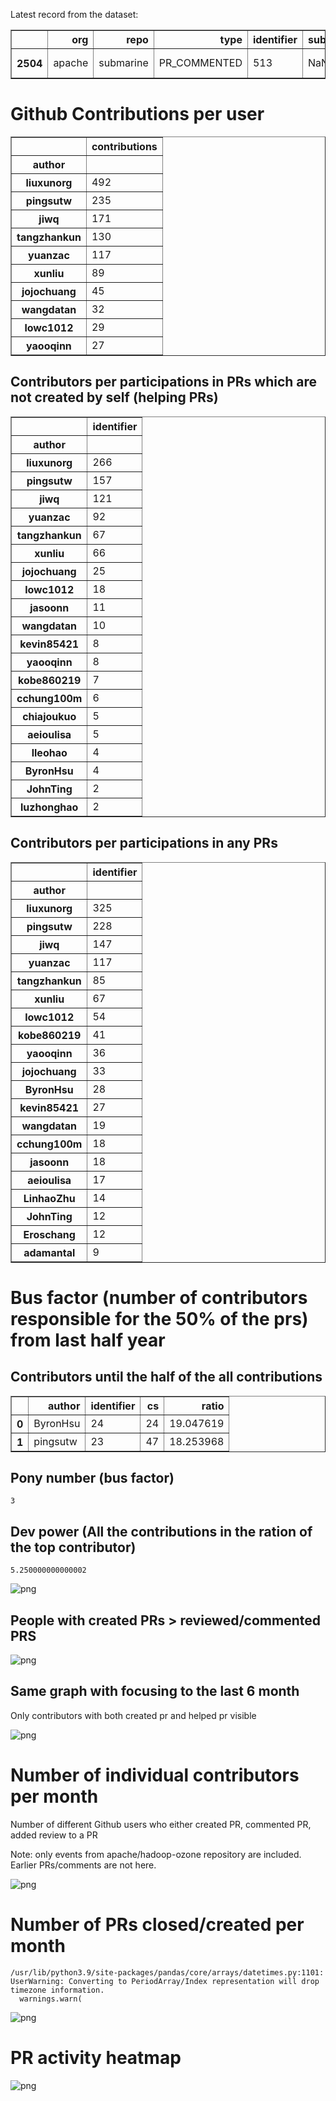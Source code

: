 Latest record from the dataset:




<div>
<table border="1" class="dataframe">
  <thead>
    <tr style="text-align: right;">
      <th></th>
      <th>org</th>
      <th>repo</th>
      <th>type</th>
      <th>identifier</th>
      <th>subidentifier</th>
      <th>date</th>
      <th>author</th>
      <th>owner</th>
      <th>project</th>
    </tr>
  </thead>
  <tbody>
    <tr>
      <th>2504</th>
      <td>apache</td>
      <td>submarine</td>
      <td>PR_COMMENTED</td>
      <td>513</td>
      <td>NaN</td>
      <td>2021-02-14 07:07:59+00:00</td>
      <td>kobe860219</td>
      <td>kobe860219</td>
      <td>submarine</td>
    </tr>
  </tbody>
</table>
</div>



# Github Contributions per user





<div>
<table border="1" class="dataframe">
  <thead>
    <tr style="text-align: right;">
      <th></th>
      <th>contributions</th>
    </tr>
    <tr>
      <th>author</th>
      <th></th>
    </tr>
  </thead>
  <tbody>
    <tr>
      <th>liuxunorg</th>
      <td>492</td>
    </tr>
    <tr>
      <th>pingsutw</th>
      <td>235</td>
    </tr>
    <tr>
      <th>jiwq</th>
      <td>171</td>
    </tr>
    <tr>
      <th>tangzhankun</th>
      <td>130</td>
    </tr>
    <tr>
      <th>yuanzac</th>
      <td>117</td>
    </tr>
    <tr>
      <th>xunliu</th>
      <td>89</td>
    </tr>
    <tr>
      <th>jojochuang</th>
      <td>45</td>
    </tr>
    <tr>
      <th>wangdatan</th>
      <td>32</td>
    </tr>
    <tr>
      <th>lowc1012</th>
      <td>29</td>
    </tr>
    <tr>
      <th>yaooqinn</th>
      <td>27</td>
    </tr>
  </tbody>
</table>
</div>



## Contributors per participations in PRs which are not created by self (helping PRs)




<div>
<table border="1" class="dataframe">
  <thead>
    <tr style="text-align: right;">
      <th></th>
      <th>identifier</th>
    </tr>
    <tr>
      <th>author</th>
      <th></th>
    </tr>
  </thead>
  <tbody>
    <tr>
      <th>liuxunorg</th>
      <td>266</td>
    </tr>
    <tr>
      <th>pingsutw</th>
      <td>157</td>
    </tr>
    <tr>
      <th>jiwq</th>
      <td>121</td>
    </tr>
    <tr>
      <th>yuanzac</th>
      <td>92</td>
    </tr>
    <tr>
      <th>tangzhankun</th>
      <td>67</td>
    </tr>
    <tr>
      <th>xunliu</th>
      <td>66</td>
    </tr>
    <tr>
      <th>jojochuang</th>
      <td>25</td>
    </tr>
    <tr>
      <th>lowc1012</th>
      <td>18</td>
    </tr>
    <tr>
      <th>jasoonn</th>
      <td>11</td>
    </tr>
    <tr>
      <th>wangdatan</th>
      <td>10</td>
    </tr>
    <tr>
      <th>kevin85421</th>
      <td>8</td>
    </tr>
    <tr>
      <th>yaooqinn</th>
      <td>8</td>
    </tr>
    <tr>
      <th>kobe860219</th>
      <td>7</td>
    </tr>
    <tr>
      <th>cchung100m</th>
      <td>6</td>
    </tr>
    <tr>
      <th>chiajoukuo</th>
      <td>5</td>
    </tr>
    <tr>
      <th>aeioulisa</th>
      <td>5</td>
    </tr>
    <tr>
      <th>lleohao</th>
      <td>4</td>
    </tr>
    <tr>
      <th>ByronHsu</th>
      <td>4</td>
    </tr>
    <tr>
      <th>JohnTing</th>
      <td>2</td>
    </tr>
    <tr>
      <th>luzhonghao</th>
      <td>2</td>
    </tr>
  </tbody>
</table>
</div>



## Contributors per participations in any PRs




<div>
<table border="1" class="dataframe">
  <thead>
    <tr style="text-align: right;">
      <th></th>
      <th>identifier</th>
    </tr>
    <tr>
      <th>author</th>
      <th></th>
    </tr>
  </thead>
  <tbody>
    <tr>
      <th>liuxunorg</th>
      <td>325</td>
    </tr>
    <tr>
      <th>pingsutw</th>
      <td>228</td>
    </tr>
    <tr>
      <th>jiwq</th>
      <td>147</td>
    </tr>
    <tr>
      <th>yuanzac</th>
      <td>117</td>
    </tr>
    <tr>
      <th>tangzhankun</th>
      <td>85</td>
    </tr>
    <tr>
      <th>xunliu</th>
      <td>67</td>
    </tr>
    <tr>
      <th>lowc1012</th>
      <td>54</td>
    </tr>
    <tr>
      <th>kobe860219</th>
      <td>41</td>
    </tr>
    <tr>
      <th>yaooqinn</th>
      <td>36</td>
    </tr>
    <tr>
      <th>jojochuang</th>
      <td>33</td>
    </tr>
    <tr>
      <th>ByronHsu</th>
      <td>28</td>
    </tr>
    <tr>
      <th>kevin85421</th>
      <td>27</td>
    </tr>
    <tr>
      <th>wangdatan</th>
      <td>19</td>
    </tr>
    <tr>
      <th>cchung100m</th>
      <td>18</td>
    </tr>
    <tr>
      <th>jasoonn</th>
      <td>18</td>
    </tr>
    <tr>
      <th>aeioulisa</th>
      <td>17</td>
    </tr>
    <tr>
      <th>LinhaoZhu</th>
      <td>14</td>
    </tr>
    <tr>
      <th>JohnTing</th>
      <td>12</td>
    </tr>
    <tr>
      <th>Eroschang</th>
      <td>12</td>
    </tr>
    <tr>
      <th>adamantal</th>
      <td>9</td>
    </tr>
  </tbody>
</table>
</div>



# Bus factor (number of contributors responsible for the 50% of the prs) from last half year

## Contributors until the half of the all contributions




<div>
<table border="1" class="dataframe">
  <thead>
    <tr style="text-align: right;">
      <th></th>
      <th>author</th>
      <th>identifier</th>
      <th>cs</th>
      <th>ratio</th>
    </tr>
  </thead>
  <tbody>
    <tr>
      <th>0</th>
      <td>ByronHsu</td>
      <td>24</td>
      <td>24</td>
      <td>19.047619</td>
    </tr>
    <tr>
      <th>1</th>
      <td>pingsutw</td>
      <td>23</td>
      <td>47</td>
      <td>18.253968</td>
    </tr>
  </tbody>
</table>
</div>



## Pony number (bus factor)




    3



## Dev power (All the contributions in the ration of the top contributor)




    5.250000000000002




    
![png](github-contributions_files/github-contributions_18_0.png)
    


## People with created PRs > reviewed/commented PRS


    
![png](github-contributions_files/github-contributions_21_0.png)
    


## Same graph with focusing to the last 6 month

Only contributors with both created pr and helped pr visible


    
![png](github-contributions_files/github-contributions_25_0.png)
    


# Number of individual contributors per month

Number of different Github users who either created PR, commented PR, added review to a PR

Note: only events from apache/hadoop-ozone repository are included. Earlier PRs/comments are not here.


    
![png](github-contributions_files/github-contributions_28_0.png)
    


# Number of PRs closed/created per month

    /usr/lib/python3.9/site-packages/pandas/core/arrays/datetimes.py:1101: UserWarning: Converting to PeriodArray/Index representation will drop timezone information.
      warnings.warn(



    
![png](github-contributions_files/github-contributions_31_0.png)
    


# PR activity heatmap


    
![png](github-contributions_files/github-contributions_34_0.png)
    

